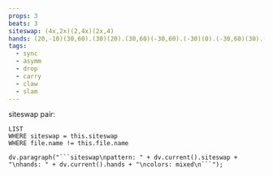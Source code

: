 ```yaml
---
props: 3
beats: 3
siteswap: (4x,2x)(2,4x)(2x,4)
hands: (20,-10)(30,60).(30)(20).(30,60)(-30,60).(-30)(0).(-30,60)(30).(0)(30).
tags:
  - sync
  - asymm
  - drop
  - carry
  - claw
  - slam
---
```


siteswap pair:
```dataview
LIST
WHERE siteswap = this.siteswap
WHERE file.name != this.file.name
```
```dataviewjs
dv.paragraph("```siteswap\npattern: " + dv.current().siteswap + "\nhands: " + dv.current().hands + "\ncolors: mixed\n```");
```

